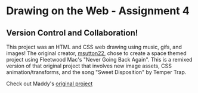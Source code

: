 # Drawing on the Web - Assignment 4

## Version Control and Collaboration!

This project was an HTML and CSS web drawing using music, gifs, and images! The original creator, [msutton22](https://github.com/msutton22/dotw-collab), chose to create a space themed project using Fleetwood Mac's "Never Going Back Again". This is a remixed version of that original project that involves new image assets, CSS animation/transforms, and the song "Sweet Disposition" by Temper Trap.



Check out Maddy's [original project](http://i6.cims.nyu.edu/~ms9642/htmlcss/)
